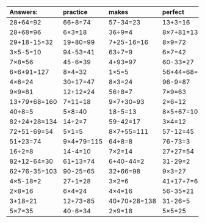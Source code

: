 | Answers: | practice | makes | perfect | ! |
| :--- | :--- | :--- | :--- | :--- |
| 28+64=92 | 66+8=74 | 57-34=23 | 13+3=16 | 45÷5=9 | 
| 28+68=96 | 6×3=18 | 36÷9=4 | 8×7+81=137 | 18÷9=2 | 
| 29+18-15=32 | 19+80=99 | 7+25-16=16 | 8×9=72 | 4×8-27=5 | 
| 3×5-5=10 | 94-53=41 | 63÷7=9 | 6×7=42 | 65-62=3 | 
| 7×8=56 | 45-6=39 | 4+93=97 | 60-33=27 | 3×8=24 | 
| 6×6+91=127 | 8×4=32 | 1×5=5 | 56+44+68=168 | 21÷7=3 | 
| 4×6=24 | 30+17=47 | 8×3=24 | 96-9=87 | 8×5=40 | 
| 9×9=81 | 12+12=24 | 56÷8=7 | 7×9=63 | 89-45=44 | 
| 13+79+68=160 | 7+11=18 | 9×7+30=93 | 2×6=12 | 86+54+64=204 | 
| 40÷8=5 | 5×8=40 | 18-5=13 | 8×5+67=107 | 45÷9=5 | 
| 82+24+28=134 | 14÷2=7 | 59-42=17 | 3×4=12 | 49+48=97 | 
| 72+51-69=54 | 5×1=5 | 8×7+55=111 | 57-12=45 | 18÷6=3 | 
| 51+23=74 | 9×4+79=115 | 64÷8=8 | 76-73=3 | 12+84=96 | 
| 16÷2=8 | 14-4=10 | 7×2=14 | 27+27=54 | 48÷8=6 | 
| 82+12-64=30 | 61+13=74 | 6+40-44=2 | 31-29=2 | 69-23=46 | 
| 62+76-35=103 | 90-25=65 | 32+66=98 | 9×3=27 | 5×2+53=63 | 
| 4×5-18=2 | 27+1=28 | 3×2=6 | 41+17+7=65 | 92-75=17 | 
| 2×8=16 | 6×4=24 | 4×4=16 | 56-35=21 | 92+87-71=108 | 
| 3+18=21 | 12+73=85 | 40+70+28=138 | 31-26=5 | 6×8=48 | 
| 5×7=35 | 40-6=34 | 2×9=18 | 5×5=25 | 48-22=26 | 
